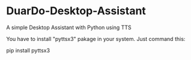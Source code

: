 # DuarDo-Desktop-Assistant
A simple Desktop Assistant with Python using TTS

You have to install "pyttsx3" pakage in your system. Just command this:

pip install pyttsx3
